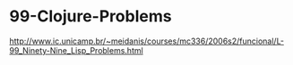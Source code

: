 99-Clojure-Problems
===================

http://www.ic.unicamp.br/~meidanis/courses/mc336/2006s2/funcional/L-99_Ninety-Nine_Lisp_Problems.html
